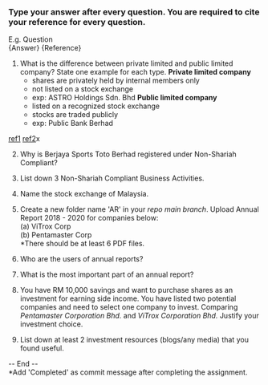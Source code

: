 ### Type your answer after every question. You are required to cite your reference for every question.

E.g. Question <br>
{Answer} {Reference}

1. What is the difference between private limited and public limited company? State one example for each type.
   **Private limited company**
   - shares are privately held by internal members only
   - not listed on a stock exchange
   - exp: ASTRO Holdings Sdn. Bhd
   **Public limited company**
   - listed on a recognized stock exchange
   - stocks are traded publicly
   - exp: Public Bank Berhad

[ref1](https://www.paulhypepage.my/what-is-a-private-limited-company-in-malaysia/)
[ref2](https://keydifferences.com/difference-between-public-company-and-private-company.html)x

2. Why is Berjaya Sports Toto Berhad registered under Non-Shariah Compliant?

3. List down 3 Non-Shariah Compliant Business Activities. 

4. Name the stock exchange of Malaysia.

5. Create a new folder name 'AR' in your _repo main branch_. Upload Annual Report 2018 - 2020 for companies below: <br>
(a) ViTrox Corp <br>
(b) Pentamaster Corp <br> 
*There should be at least 6 PDF files. <br>

6. Who are the users of annual reports?

7. What is the most important part of an annual report?

8. You have RM 10,000 savings and want to purchase shares as an investment for earning side income. 
You have listed two potential companies and need to select one company to invest. 
Comparing _Pentamaster Corporation Bhd._ and _ViTrox Corporation Bhd._ Justify your investment choice.

9. List down at least 2 investment resources (blogs/any media) that you found useful.

-- End -- <br>
*Add 'Completed' as commit message after completing the assignment.
